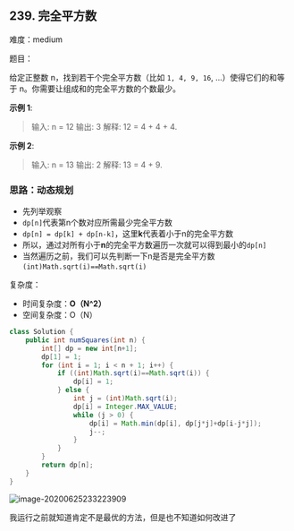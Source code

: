 ## 239. 完全平方数

难度：medium

题目：

给定正整数 n，找到若干个完全平方数（比如 `1, 4, 9, 16`, ...）使得它们的和等于 n。你需要让组成和的完全平方数的个数最少。

**示例 1**:

> 输入: n = 12
> 输出: 3 
> 解释: 12 = 4 + 4 + 4.

**示例 2**:

> 输入: n = 13
> 输出: 2
> 解释: 13 = 4 + 9.

### 思路：动态规划

- 先列举观察
- `dp[n]`代表第n个数对应所需最少完全平方数
- `dp[n] = dp[k] + dp[n-k]`，这里**k**代表着小于n的完全平方数
- 所以，通过对所有小于**n**的完全平方数遍历一次就可以得到最小的`dp[n]`
- 当然遍历之前，我们可以先判断一下n是否是完全平方数 `(int)Math.sqrt(i)==Math.sqrt(i)`



复杂度：

- 时间复杂度：**O（N^2）**
- 空间复杂度：O（N）

```java
class Solution {
    public int numSquares(int n) {
        int[] dp = new int[n+1];
        dp[1] = 1;
        for (int i = 1; i < n + 1; i++) {
            if ((int)Math.sqrt(i)==Math.sqrt(i)) {
                dp[i] = 1;
            } else {
                int j = (int)Math.sqrt(i);
                dp[i] = Integer.MAX_VALUE;
                while (j > 0) {
                    dp[i] = Math.min(dp[i], dp[j*j]+dp[i-j*j]);
                    j--;
                }
            }
        }
        return dp[n];
    }
}
```

![image-20200625233223909](C:\Users\chen\AppData\Roaming\Typora\typora-user-images\image-20200625233223909.png)

我运行之前就知道肯定不是最优的方法，但是也不知道如何改进了

